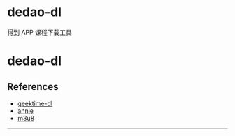 # dedao-dl
得到 APP 课程下载工具

# dedao-dl

## References

* [geektime-dl](https://github.com/mmzou/geektime-dl)
* [annie](https://github.com/iawia002/annie)
* [m3u8](https://github.com/oopsguy/m3u8)

---
